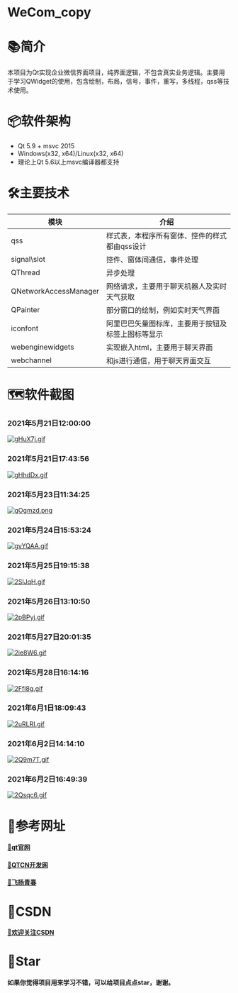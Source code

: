 # WeCom_copy

# 📚简介
本项目为Qt实现企业微信界面项目，纯界面逻辑，不包含真实业务逻辑。主要用于学习QWidget的使用，包含绘制，布局，信号，事件，重写，多线程，qss等技术使用。

# 📦软件架构
- Qt 5.9 + msvc 2015
- Windows(x32, x64)/Linux(x32, x64) 
- 理论上Qt 5.6以上msvc编译器都支持

# 🛠️主要技术


| 模块                |     介绍                                                                          |
| -------------------|---------------------------------------------------------------------------------- |
| qss                   |     样式表，本程序所有窗体、控件的样式都由qss设计                                           |
| signal\slot                |     控件、窗体间通信，事件处理                                               |
| QThread              |     异步处理                                                                     |
| QNetworkAccessManager|     网络请求，主要用于聊天机器人及实时天气获取                                               |
| QPainter        |     部分窗口的绘制，例如实时天气界面                                          |
| iconfont      |     阿里巴巴矢量图标库，主要用于按钮及标签上图标等显示                                     |
| webenginewidgets        |     实现嵌入html，主要用于聊天界面                                          |
| webchannel      |     和js进行通信，用于聊天界面交互                                     |

# 🗺️软件截图

### 2021年5月21日12:00:00
[![gHuX7j.gif](https://z3.ax1x.com/2021/05/21/gHuX7j.gif)](https://imgtu.com/i/gHuX7j)

### 2021年5月21日17:43:56
[![gHhdDx.gif](https://z3.ax1x.com/2021/05/21/gHhdDx.gif)](https://imgtu.com/i/gHhdDx)

### 2021年5月23日11:34:25
[![gOgmzd.png](https://z3.ax1x.com/2021/05/23/gOgmzd.png)](https://imgtu.com/i/gOgmzd)

### 2021年5月24日15:53:24
[![gvYQAA.gif](https://z3.ax1x.com/2021/05/24/gvYQAA.gif)](https://imgtu.com/i/gvYQAA)

### 2021年5月25日19:15:38
[![2SlJqH.gif](https://z3.ax1x.com/2021/05/25/2SlJqH.gif)](https://imgtu.com/i/2SlJqH)

### 2021年5月26日13:10:50
[![2pBPyj.gif](https://z3.ax1x.com/2021/05/26/2pBPyj.gif)](https://imgtu.com/i/2pBPyj)

### 2021年5月27日20:01:35
[![2ie8W6.gif](https://z3.ax1x.com/2021/05/27/2ie8W6.gif)](https://imgtu.com/i/2ie8W6)

### 2021年5月28日16:14:16
[![2Ffl8g.gif](https://z3.ax1x.com/2021/05/28/2Ffl8g.gif)](https://imgtu.com/i/2Ffl8g)

### 2021年6月1日18:09:43
[![2uRLRI.gif](https://z3.ax1x.com/2021/06/01/2uRLRI.gif)](https://imgtu.com/i/2uRLRI)

### 2021年6月2日14:14:10
[![2Q9m7T.gif](https://z3.ax1x.com/2021/06/02/2Q9m7T.gif)](https://imgtu.com/i/2Q9m7T)

### 2021年6月2日16:49:39
[![2Qsqc6.gif](https://z3.ax1x.com/2021/06/02/2Qsqc6.gif)](https://imgtu.com/i/2Qsqc6)

# 📝参考网址

#### [📗qt官网](https://doc.qt.io/)

#### [📘QTCN开发网](http://www.qtcn.org)

#### [📙飞扬青春](https://gitee.com/feiyangqingyun)

# 📌CSDN

#### [🎉欢迎关注CSDN](https://blog.csdn.net/qq_25549309)

# 🧡Star

#### 如果你觉得项目用来学习不错，可以给项目点点star，谢谢。
